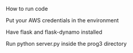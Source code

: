 How to run code

Put your AWS credentials in the environment

Have flask and flask-dynamo installed

Run python server.py inside the prog3 directory